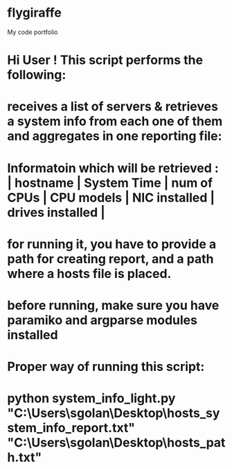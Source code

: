 # flygiraffe
My code portfolio
# **Hi User** !  This script performs the following:

# receives a list of servers & retrieves a system info from each one of them and aggregates in one reporting file:
# Informatoin which will be retrieved : | hostname | System Time | num of CPUs | CPU models | NIC installed | drives installed |
# for running it, you have to provide a path for creating report, and a path where a hosts file is placed. 
# before running, make sure you have paramiko and argparse modules installed
#
# Proper way of running this script:
# python system_info_light.py "C:\\Users\\sgolan\\Desktop\\hosts_system_info_report.txt" "C:\\Users\\sgolan\\Desktop\\hosts_path.txt"
